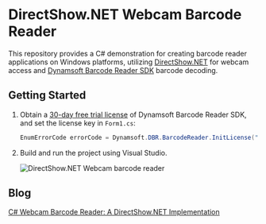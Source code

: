 # DirectShow.NET Webcam Barcode Reader
This repository provides a C# demonstration for creating barcode reader applications on Windows platforms, utilizing [DirectShow.NET](https://directshownet.sourceforge.net/docs.html) for webcam access and [Dynamsoft Barcode Reader SDK](https://www.dynamsoft.com/barcode-reader/sdk-desktop-server/) barcode decoding.

## Getting Started
1. Obtain a [30-day free trial license](https://www.dynamsoft.com/customer/license/trialLicense) of Dynamsoft Barcode Reader SDK, and set the license key in `Form1.cs`:

    ```csharp
    EnumErrorCode errorCode = Dynamsoft.DBR.BarcodeReader.InitLicense("LICENSE-KEY", out errorMsg);
    ```
2. Build and run the project using Visual Studio.

    ![DirectShow.NET Webcam barcode reader](http://www.dynamsoft.com/codepool/img/2024/06/directshow-webcam-dotnet-windows-barcode-reader.jpg)

## Blog
[C# Webcam Barcode Reader: A DirectShow.NET Implementation](https://www.dynamsoft.com/codepool/directshow-dotnet-webcam-read-barcode.html)
